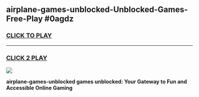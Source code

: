 
## airplane-games-unblocked-Unblocked-Games-Free-Play #0agdz
<h3>
<a href="https://us.freeplayer.one?title=airplane-games-unblocked&ref=9M">CLICK TO PLAY</a></h3>
<hr>

<h3>
<a href="https://us.freeplayer.one?title=airplane-games-unblocked&ref=9M">CLICK 2 PLAY</a>
  
</h3>

<a href="https://us.freeplayer.one?title=airplane-games-unblocked&ref=9M"><img src="https://clearcache.store/games.png"></a>


**airplane-games-unblocked games unblocked: Your Gateway to Fun and Accessible Online Gaming**
